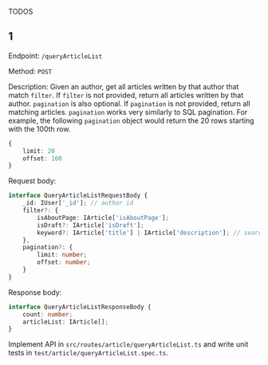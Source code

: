 TODOS

## 1

Endpoint: `/queryArticleList`

Method: `POST`

Description: 
Given an author, get all articles written by that author that match `filter`. 
If `filter` is not provided, return all articles written by that author.
`pagination` is also optional. If `pagination` is not provided, return all matching articles.
`pagination` works very similarly to SQL pagination. 
For example, the following `pagination` object would return the 20 rows starting with the 100th row.
```typescript
{
    limit: 20
    offset: 100
}
```

Request body:

```typescript
interface QueryArticleListRequestBody {
    _id: IUser['_id']; // author id 
    filter?: {
        isAboutPage: IArticle['isAboutPage'];
        isDraft?: IArticle['isDraft']; 
        keyword?: IArticle['title'] | IArticle['description']; // search in article title and description for the keyword
    },
    pagination?: {
        limit: number;
        offset: number;
    }
}
```

Response body:

```typescript
interface QueryArticleListResponseBody {
    count: number;
    articleList: IArticle[];
}
```

Implement API in `src/routes/article/queryArticleList.ts` and write unit tests in `test/article/queryArticleList.spec.ts`. 
